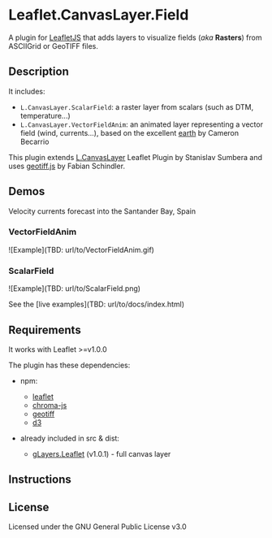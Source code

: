 # Leaflet.CanvasLayer.Field

A plugin for [LeafletJS](http://www.leafletjs.com) that adds layers to visualize fields (*aka* **Rasters**) from ASCIIGrid or GeoTIFF files.

## Description

It includes:

* `L.CanvasLayer.ScalarField`: a raster layer from scalars (such as DTM, temperature...)
* `L.CanvasLayer.VectorFieldAnim`: an animated layer representing a vector field (wind, currents...), based on the excellent [earth](https://github.com/cambecc/earth) by Cameron Becarrio

This plugin extends [L.CanvasLayer](https://github.com/Sumbera/gLayers.Leaflet) Leaflet Plugin by Stanislav Sumbera and uses [geotiff.js](https://github.com/constantinius/geotiff.js) by Fabian Schindler. 


## Demos

Velocity currents forecast into the Santander Bay, Spain

### VectorFieldAnim
![Example](TBD: url/to/VectorFieldAnim.gif)

### ScalarField
![Example](TBD: url/to/ScalarField.png)

See the [live examples](TBD: url/to/docs/index.html)


## Requirements

It works with Leaflet >=v1.0.0

The plugin has these dependencies:

- npm:
    * [leaflet](https://github.com/Leaflet/Leaflet)
    * [chroma-js](https://github.com/gka/chroma.js)
    * [geotiff](https://github.com/constantinius/geotiff.js)
    * [d3](https://github.com/d3/d3)
    
- already included in src & dist: 
    * [gLayers.Leaflet](https://github.com/Sumbera/gLayers.Leaflet) (v1.0.1) - full canvas layer


## Instructions



## License
Licensed under the GNU General Public License v3.0



